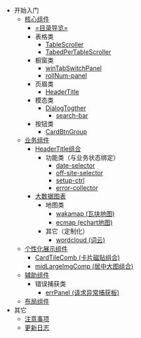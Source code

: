 <!-- docs/_sidebar.md -->
- 开始入门
  - [核心组件](centerImportComps.md)
    - [=目录导览=](core-cps/README.md)
    - 表格类
      - [TableScroller](core-cps/TableScroller.md)
      - [TabedPerTableScroller](core-cps/TabedPerTableScroller.md)
    - 橱窗类
      - [winTabSwitchPanel](core-cps/winTabSwitchPanel.md)
      - [rollNum-panel](core-cps/rollNum-panel.md)
    - 页眉类
      - [HeaderTitle](core-cps/HeaderTitle.md)
    - 模态类
      - [DialogTogther](core-cps/DialogTogther.md)
        - [search-bar](core-cps/search-bar.md)
    - 按钮类
      - [CardBtnGroup](core-cps/CardBtnGroup.md)
  - [业务组件](yewu.md)
    - [HeaderTitle组合](biz-cps/HeaderTitle组合.md)
      - 功能类（与业务状态绑定）
        - [date-selector](biz-cps/date-selector.md)
        - [off-site-selector](biz-cps/off-site-selector.md)
        - [setup-ctrl](biz-cps/setup-ctrl.md)
        - [error-collector](biz-cps/error-collector.md)
    - [大数据图表](biz-cps/大数据图表.md)
      - 地图类
        - [wakamap (瓦块地图)](biz-cps/瓦块地图.md)
        - [ecmap (echart地图)](biz-cps/echart地图.md)
      - 其它（定制化）
        - [wordcloud (词云)](biz-cps/wordcloud.md)
  - [个性化展示组件](个性化展示组件.md)
    - [CardTileComb (卡片磁贴组合)](CardTileComb.md)
    - [midLargeImgComp (居中大图组合)](居中大图组合.md)
  - [辅助组件](辅助组件.md)
      - 错误捕获类
        - [errPanel (请求异常捕获板)](assist-cps/errPanel.md)
  - [布局组件](layout.md)
- 其它
  - [注意事项](bookmark.md)
  - [更新日志](changelog.md)
